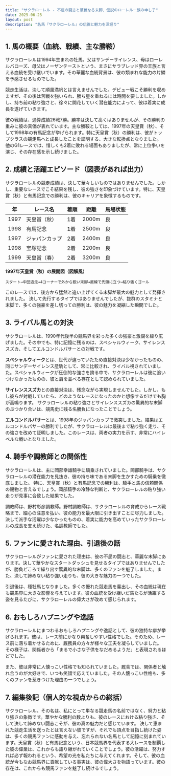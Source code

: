 ```yaml
---
title: "サクラローレル - 不屈の闘志と華麗なる末脚、伝説のローレル一族の申し子"
date: 2025-06-25
layout: post
description: "名馬『サクラローレル』の伝説と魅力を深堀り"
---
```


## 1. 馬の概要（血統、戦績、主な勝鞍）

サクラローレルは1994年生まれの牡馬。父はサンデーサイレンス、母はローレルバローズ、母父はノーザンテーストという、まさにサラブレッド界の王族と言える血統を受け継いでいます。その華麗な血統背景は、彼の類まれな能力の片鱗を予感させるものでした。

競走生活は、決して順風満帆とは言えませんでした。デビュー戦こそ勝利を収めますが、その後は苦戦を強いられ、勝ち星を重ねるには時間を要しました。しかし、持ち前の粘り強さと、徐々に開花していく潜在能力によって、彼は着実に成長を遂げていきます。

彼の戦績は、通算成績26戦7勝。勝率は決して高くはありませんが、その勝利の重みに彼の真価が表れています。主な勝鞍としては、1997年の天皇賞（秋）、そして1998年の有馬記念が挙げられます。特に天皇賞（秋）の勝利は、彼がトップクラスの競走馬へと成長したことを証明する、大きな転換点となりました。  他のG1レースでは、惜しくも2着に敗れる場面もありましたが、常に上位争いを演じ、その存在感を示し続けました。


## 2. 成績と活躍エピソード（図表があれば出力）

サクラローレルの競走成績は、決して華々しいものではありませんでした。しかし、重要なレースでこそ結果を残し、彼の強さを印象づけています。特に、天皇賞（秋）と有馬記念での勝利は、彼のキャリアを象徴するものです。

| 年 | レース名 | 着順 | 距離 | 馬場状態 |
|---|---|---|---|---|
| 1997 | 天皇賞（秋） | 1着 | 2000m | 良 |
| 1998 | 有馬記念 | 1着 | 2500m | 良 |
| 1997 | ジャパンカップ | 2着 | 2400m | 良 |
| 1998 | 宝塚記念 | 2着 | 2200m | 良 |
| 1999 | 天皇賞（春） | 2着 | 3200m | 良 |


**1997年天皇賞（秋）の展開図（図解風）**

```
スタート→中団追走→4コーナーで外から鋭い末脚→直線で先頭に立つ→粘り強くゴール
```

このレースでは、後方から猛然と追い上げてくる末脚が最大の魅力として発揮されました。  決して先行するタイプではありませんでしたが、抜群のスタミナと末脚で、多くの強豪を差し切っての勝利は、彼の魅力を凝縮した瞬間でした。


## 3. ライバル馬との対決

サクラローレルは、1990年代後半の競馬界を彩った多くの強豪と激闘を繰り広げました。その中でも、特に記憶に残るのは、スペシャルウィーク、サイレンススズカ、そしてエルコンドルパサーとの対戦です。

**スペシャルウィーク**とは、世代が違っていたため直接対決は少なかったものの、同じサンデーサイレンス産駒として、常に比較され、ライバル視されていました。スペシャルウィークが圧倒的な強さを誇る中で、サクラローレルは彼に追いつけなかったものの、彼と肩を並べる存在として認められていました。

**サイレンススズカ**との直接対決は、残念ながら実現しませんでした。しかし、もし彼らが対戦していたら、どのようなレースになったのかと想像するだけでも胸が高鳴ります。 サクラローレルの粘り強さとサイレンススズカの驚異的な末脚のぶつかり合いは、競馬史に残る名勝負になったことでしょう。

**エルコンドルパサー**とは、1998年のジャパンカップで激突しました。結果はエルコンドルパサーの勝利でしたが、サクラローレルは最後まで粘り強く走り、その強さを改めて証明しました。このレースは、両者の実力を示す、非常にハイレベルな戦いとなりました。


## 4. 騎手や調教師との関係性

サクラローレルは、主に岡部幸雄騎手に騎乗されていました。岡部騎手は、サクラローレルの潜在能力を見抜き、彼の持ち味である末脚を生かすための騎乗を徹底しました。  特に、天皇賞（秋）と有馬記念での勝利は、騎手と馬の信頼関係の賜物と言えるでしょう。岡部騎手の冷静な判断と、サクラローレルの粘り強い走りが見事に合致した結果でした。

調教師は、野村彰彦調教師。野村調教師は、サクラローレルの育成からレース戦略まで、細心の注意を払い、彼の能力を最大限に引き出すことに尽力しました。  決して派手な活躍は少なかったものの、着実に能力を高めていったサクラローレルの成長を支え続けた、名調教師でした。


## 5. ファンに愛された理由、引退後の話

サクラローレルがファンに愛された理由は、彼の不屈の闘志と、華麗な末脚にあります。決して華やかなスタートダッシュを見せるタイプではありませんでしたが、勝負どころで繰り出す驚異的な末脚は、多くのファンを魅了しました。また、決して諦めない粘り強い走りも、彼の大きな魅力の一つでした。

引退後は、種牡馬となりました。多くの優れた競走馬を輩出し、その血統は現在も競馬界に大きな影響を与えています。彼の血統を受け継いだ馬たちが活躍する姿を見るたびに、サクラローレルの偉大さが改めて感じられます。


## 6. おもしろハプニングや逸話

サクラローレルにまつわるおもしろハプニングや逸話として、彼の独特な癖が挙げられます。彼は、レース前にかなり興奮しやすい性格でした。そのため、レース前に落ち着かせるために、厩務員の方々が様々な工夫を凝らしていました。  その様子は、関係者から「まるで小さな子供をなだめるようだ」と表現されるほどでした。

また、彼は非常に人懐っこい性格でも知られていました。厩舎では、関係者と触れ合うのが大好きで、いつも笑顔で応えていました。その人懐っこい性格も、多くのファンを惹きつけた理由の一つでしょう。


## 7. 編集後記（個人的な視点からの総括）

サクラローレル。その名は、私にとって単なる競走馬の名前ではなく、努力と粘り強さの象徴です。華やかな勝利の数よりも、彼のレースにおける粘り強さ、そして決して諦めない闘志こそが、彼の真の魅力だと感じています。  決して恵まれた競走生活を送ったとは言えない彼ですが、それでも頂点を目指し続けた姿は、多くの競馬ファンに感動を与え、忘れられない名馬として記憶に刻まれています。天皇賞（秋）と有馬記念という、日本競馬界を代表する大レースを制覇した彼の偉業は、これからも語り継がれていくことでしょう。彼の活躍は、努力すれば必ず報われるという、希望の光を私たちに与えてくれます。そして、彼の血統が今もなお競馬界に貢献している事実は、彼の偉大さを物語っています。彼の存在は、これからも競馬ファンを魅了し続けるでしょう。
